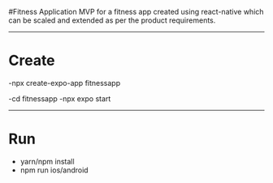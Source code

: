 #Fitness Application
MVP for a fitness app created using react-native which can be scaled and extended as per the product requirements.

------------------------------------------------------------------------------------------------------------------------------------

# Create

-npx create-expo-app fitnessapp

-cd fitnessapp
-npx expo start

------------------------------------------------------------------------------------------------------------------------------------

# Run

- yarn/npm install
- npm run ios/android

